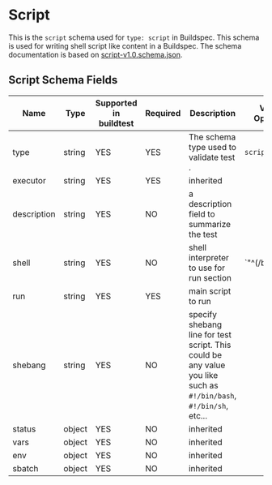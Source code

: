 # Script

This is the `script` schema used for `type: script` in Buildspec. This schema
is used for writing shell script like content in a Buildspec. The schema documentation 
is based on [script-v1.0.schema.json](https://buildtesters.github.io/schemas/script/script-v1.0.schema.json).

## Script Schema Fields 

| Name | Type | Supported in buildtest | Required | Description | Valid Options | 
| ---- | ---- | -----------------------| --------- | ----------- | ------------- | 
| type | string | YES | YES | The schema type used to validate test . | `script` | 
| executor | string | YES | YES | inherited | |
| description | string | YES | NO |  a description field to summarize the test | | 
| shell | string | YES | NO | shell interpreter to use for run section | `"^(/bin/bash|/bin/sh|sh|bash|python).*"` |
| run | string | YES | YES | main script to run | |
| shebang | string | YES | NO | specify shebang line for test script. This could be any value you like such as `#!/bin/bash`, `#!/bin/sh`, etc... | |
| status | object | YES | NO | inherited | |
| vars | object | YES | NO | inherited  | |
| env | object | YES | NO | inherited  | |
| sbatch | object | YES | NO | inherited | |
